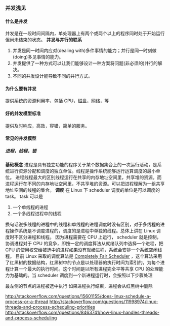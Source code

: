 ### 并发浅见

#### 什么是并发

并发是在一段时间间隔内，单处理器上有两个或两个以上的程序同时处于开始运行但尚未结束的状态。
**并发与并行的联系**
1. 并发是同一时间内应对(dealing with)多件事情的能力；并行是同一时刻做(doing)多见事情的能力。
2. 并发提供了一种方式可以让我们能够设计一种方案将问题(非必须的)并行的解决。
3. 不同的并发设计能导致不同的并行方式。

#### 为什么要有并发
提供系统的资源利用率，包括 CPU，磁盘，网络，等

#### 好的并发模型标准
提供及时响应，高效，容错，简单的服务。

#### 常见的并发模型
##### 进程，线程，锁
**基础概念**
进程是具有独立功能的程序关于某个数据集合上的一次运行活动，是系统进行资源分配和调度的独立单位。线程是操作系统能够运行运算调度的最小单位。
进程线程最大的区别线程运行在共享的内存地址空间里，共享堆的资源。而进程运行在不同的内存地址空间里，不共享堆的资源。可以把进程理解为一组共享地址空间的线程的集合。
**调度**
在 Linux 下 scheduler 调度的单位是可以调度的 task。
task 可以是

 1. 一个单线程的进程 
 2. 一个多线程进程中的线程
 
换句话说多线程的进程中的线程和单线程的进程调度时没有区别，对于多线程的进程操作系统是不调度进程的，调度的是进程中单独的线程。总体上讲在 Linux 调度时不区分进程和线程。
因为进程需要在 CPU 上运行， scheduler 就是控制，协调进程对于 CPU 的竞争，即按一定的调度算法从就绪队列中选择一个进程，把 CPU 的使用权交给被选中的进程如果没有就绪进程，系统会安排一个系统空闲线程。
目前 Linux 采取的调度算法是 [Completely Fair Scheduler][1] ，这个算法采用了红黑树的数据结构，红黑树中的节点是以处理器的执行时间为索引的，为每个进程计算一个最大的执行时间。这个时间是以所有进程完全平等共享 CPU 的处理能力为基础的。当 scheduler 调度到一个新进程运行时，会按照以下步骤处理

最左侧的节点的进程被选中执行
如果进程执行结束，进程会从红黑树中删除


http://stackoverflow.com/questions/15601155/does-linux-schedule-a-process-or-a-thread
http://stackoverflow.com/questions/11998974/linux-threads-and-process-scheduling-priorities
http://stackoverflow.com/questions/8463741/how-linux-handles-threads-and-process-scheduling


  [1]: https://www.wikiwand.com/en/Completely_Fair_Scheduler
